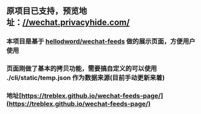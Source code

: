 
## 原项目已支持，预览地址：[//wechat.privacyhide.com/](//wechat.privacyhide.com/)


### 本项目是基于 [hellodword/wechat-feeds](https://github.com/hellodword/wechat-feeds) 做的展示页面，方便用户使用

### 页面刚做了基本的拷贝功能，需要搞自定义的可以使用 ./cli/static/temp.json 作为数据来源(目前手动更新来着)

### 地址[https://treblex.github.io/wechat-feeds-page/](https://treblex.github.io/wechat-feeds-page/)